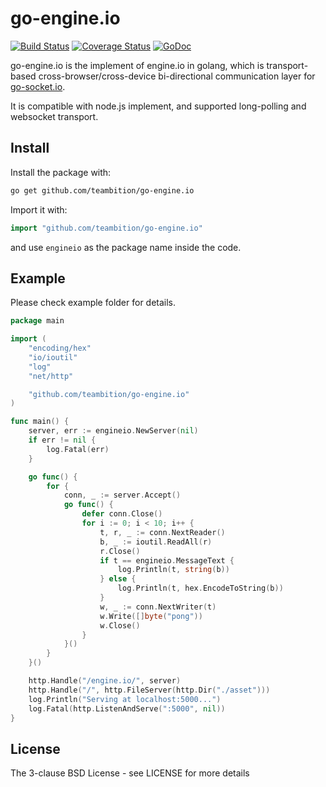 # go-engine.io

[![Build Status](https://travis-ci.org/teambition/go-engine.io.svg)](https://travis-ci.org/teambition/go-engine.io)
[![Coverage Status](http://img.shields.io/coveralls/teambition/go-engine.io.svg?style=flat-square)](https://coveralls.io/r/teambition/go-engine.io)
[![GoDoc](http://godoc.org/github.com/teambition/go-engine.io?status.svg)](http://godoc.org/github.com/teambition/go-engine.io) 


go-engine.io is the implement of engine.io in golang, which is transport-based cross-browser/cross-device bi-directional communication layer for [go-socket.io](https://github.com/teambition/go-socket.io).

It is compatible with node.js implement, and supported long-polling and websocket transport.

## Install

Install the package with:

```bash
go get github.com/teambition/go-engine.io
```

Import it with:

```go
import "github.com/teambition/go-engine.io"
```

and use `engineio` as the package name inside the code.

## Example

Please check example folder for details.

```go
package main

import (
	"encoding/hex"
	"io/ioutil"
	"log"
	"net/http"

	"github.com/teambition/go-engine.io"
)

func main() {
	server, err := engineio.NewServer(nil)
	if err != nil {
		log.Fatal(err)
	}

	go func() {
		for {
			conn, _ := server.Accept()
			go func() {
				defer conn.Close()
				for i := 0; i < 10; i++ {
					t, r, _ := conn.NextReader()
					b, _ := ioutil.ReadAll(r)
					r.Close()
					if t == engineio.MessageText {
						log.Println(t, string(b))
					} else {
						log.Println(t, hex.EncodeToString(b))
					}
					w, _ := conn.NextWriter(t)
					w.Write([]byte("pong"))
					w.Close()
				}
			}()
		}
	}()

	http.Handle("/engine.io/", server)
	http.Handle("/", http.FileServer(http.Dir("./asset")))
	log.Println("Serving at localhost:5000...")
	log.Fatal(http.ListenAndServe(":5000", nil))
}
```

## License

The 3-clause BSD License  - see LICENSE for more details